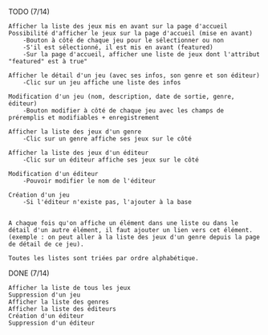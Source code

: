 TODO (7/14)

    Afficher la liste des jeux mis en avant sur la page d'accueil
    Possibilité d'afficher le jeux sur la page d'accueil (mise en avant)
        -Bouton à côté de chaque jeu pour le sélectionner ou non
        -S'il est sélectionné, il est mis en avant (featured)
        -Sur la page d'accueil, afficher une liste de jeux dont l'attribut "featured" est à true"

    Afficher le détail d'un jeu (avec ses infos, son genre et son éditeur)
        -Clic sur un jeu affiche une liste des infos

    Modification d'un jeu (nom, description, date de sortie, genre, éditeur)
        -Bouton modifier à côté de chaque jeu avec les champs de préremplis et modifiables + enregistrement

    Afficher la liste des jeux d'un genre
        -Clic sur un genre affiche ses jeux sur le côté

    Afficher la liste des jeux d'un éditeur
        -Clic sur un éditeur affiche ses jeux sur le côté
        
    Modification d'un éditeur
        -Pouvoir modifier le nom de l'éditeur

    Création d'un jeu
        -Si l'éditeur n'existe pas, l'ajouter à la base


    A chaque fois qu'on affiche un élément dans une liste ou dans le détail d'un autre élément, il faut ajouter un lien vers cet élément. (exemple : on peut aller à la liste des jeux d'un genre depuis la page de détail de ce jeu).

    Toutes les listes sont triées par ordre alphabétique.


DONE (7/14)

    Afficher la liste de tous les jeux
    Suppression d'un jeu
    Afficher la liste des genres
    Afficher la liste des éditeurs
    Création d'un éditeur
    Suppression d'un éditeur
